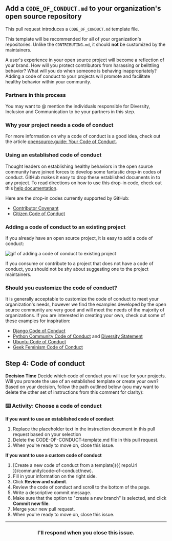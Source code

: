 ## Add a `CODE_OF_CONDUCT.md` to your organization's open source repository

This pull request introduces a `CODE_OF_CONDUCT.md` template file.

This template will be recommended for all of your organization's repositories. Unlike the `CONTRIBUTING.md`, it should **not** be customized by the maintainers.

A user's experience in your open source project will become a reflection of your brand. How will you protect contributors from harassing or belittling behavior? What will you do when someone is behaving inappropriately? Adding a code of conduct to your projects will promote and facilitate healthy behavior within your community.

### Partners in this process

You may want to @ mention the individuals responsible for Diversity, Inclusion and Communication to be your partners in this step.

### Why your project needs a code of conduct

For more information on why a code of conduct is a good idea, check out the article [opensource.guide:  Your Code of Conduct](https://opensource.guide/code-of-conduct/).

### Using an established code of conduct

Thought leaders on establishing healthy behaviors in the open source community have joined forces to develop some fantastic drop-in codes of conduct. GitHub makes it easy to drop these established documents in to any project. To read directions on how to use this drop-in code, check out this [help documentation](https://help.github.com/articles/adding-a-code-of-conduct-to-your-project/).

Here are the drop-in codes currently supported by GitHub:

- [Contributor Covenant](https://www.contributor-covenant.org/)
- [Citizen Code of Conduct](http://citizencodeofconduct.org/)

### Adding a code of conduct to an existing project

If you already have an open source project, it is easy to add a code of conduct:

![gif of adding a code of conduct to existing project](https://user-images.githubusercontent.com/9906718/33984735-eee7c7c0-e0b8-11e7-86c8-af3589c322a2.gif)

If you consume or contribute to a project that does not have a code of conduct, you should not be shy about suggesting one to the project maintainers.

### Should you customize the code of conduct?

It is generally acceptable to customize the code of conduct to meet your organization's needs, however we find the examples developed by the open source community are very good and will meet the needs of the majority of organizations. If you are interested in creating your own, check out some of these examples for inspiration:

- [Django Code of Conduct](https://www.djangoproject.com/conduct/)
- [Python Community Code of Conduct](https://www.python.org/psf/codeofconduct/) and [Diversity Statement](https://www.python.org/community/diversity/)
- [Ubuntu Code of Conduct](http://www.ubuntu.com/about/about-ubuntu/conduct)
- [Geek Feminism Code of Conduct](http://geekfeminism.org/about/code-of-conduct/)

## Step 4: Code of conduct 

**Decision Time** Decide which code of conduct you will use for your projects. Will you promote the use of an established template or create your own? Based on your decision, follow the path outlined below (you may want to delete the other set of instructions from this comment for clarity):

### :keyboard: Activity: Choose a code of conduct

**If you want to use an established code of conduct**
1. Replace the placeholder text in the instruction document in this pull request based on your selection
1. Delete the CODE-OF-CONDUCT-template.md file in this pull request.
1. When you're ready to move on, close this issue.

**If you want to use a custom code of conduct**
1. [Create a new code of conduct from a template]({{ repoUrl }}/community/code-of-conduct/new).
1. Fill in your information on the right side.  
1. Click **Review and submit**.
1. Review the code of conduct and scroll to the bottom of the page.
1. Write a descriptive commit message.
1. Make sure that the option to "create a new branch" is selected, and click **Commit new file**. 
1. Merge your new pull request. 
1. When you're ready to move on, close this issue.

<hr>
<h3 align="center">I'll respond when you close this issue.</h3>
